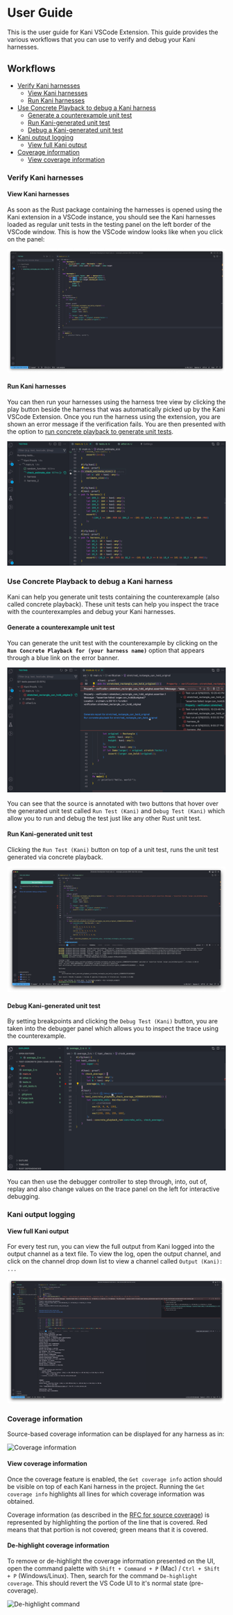 # User Guide

This is the user guide for Kani VSCode Extension.
This guide provides the various workflows that you can use to verify and debug your Kani harnesses.
## Workflows

- [Verify Kani harnesses](#verify-kani-harnesses)
  - [View Kani harnesses](#view-kani-harnesses)
  - [Run Kani harnesses](#run-kani-harnesses)
- [Use Concrete Playback to debug a Kani harness](#use-concrete-playback-to-debug-a-kani-harness)
  - [Generate a counterexample unit test](#generate-a-counterexample-unit-test)
  - [Run Kani-generated unit test](#run-kani-generated-unit-test)
  - [Debug a Kani-generated unit test](#debug-kani-generated-unit-test)
- [Kani output logging](#kani-output-logging)
  - [View full Kani output](#view-full-kani-output)
- [Coverage information](#coverage-information)
  - [View coverage information](#view-coverage-information)

### Verify Kani harnesses

#### View Kani harnesses

As soon as the Rust package containing the harnesses is opened using the Kani extension in a VSCode instance, you should see the Kani harnesses loaded as regular unit tests in the testing panel on the left border of the VSCode window.
This is how the VSCode window looks like when you click on the panel:

![Verify Proofs](../resources/screenshots/first.png)

#### Run Kani harnesses

You can then run your harnesses using the harness tree view by clicking the play button beside the harness that was automatically picked up by the Kani VSCode Extension.
Once you run the harness using the extension, you are shown an error message if the verification fails.
You are then presented with the option to
[run concrete playback to generate unit tests](#use-concrete-playback-to-debug-a-kani-harness).


![Image: run harness.gif](../resources/screenshots/run-proof.gif)


### Use Concrete Playback to debug a Kani harness

Kani can help you generate unit tests containing the counterexample (also called concrete playback).
These unit tests can help you inspect the trace with the counterexamples and debug your Kani harnesses.

#### Generate a counterexample unit test

You can generate the unit test with the counterexample by clicking on the **`Run Concrete Playback for (your harness name)`** option that appears through a blue link on the error banner.

![Image: generate counter example.gif](../resources/screenshots/generate-counter-example.gif)

You can see that the source is annotated with two buttons that hover over the generated unit test called `Run Test (Kani)` and `Debug Test (Kani)` which allow you to run and debug the test just like any other Rust unit test.

#### Run Kani-generated unit test

Clicking the `Run Test (Kani)` button on top of a unit test, runs the unit test generated via concrete playback.

![Run Concrete Test](../resources/screenshots/third.png)

#### Debug Kani-generated unit test

By setting breakpoints and clicking the `Debug Test (Kani)` button, you are taken into the debugger panel which allows you to inspect the trace using the counterexample.

![Image: show debugging.gif](../resources/screenshots/show-debugging.gif)


You can then use the debugger controller to step through, into, out of, replay and also change values on the trace panel on the left for interactive debugging.


### Kani output logging

#### View full Kani output

For every test run, you can view the full output from Kani logged into the output channel as a text file. To view the log, open the output channel, and click on the channel drop down list to view a channel called `Output (Kani): ...`

![Generate Report](../resources/screenshots/view-output.png)

### Coverage information

Source-based coverage information can be displayed for any harness as in:

![Coverage information](../resources/screenshots/coverage-info.png)

#### View coverage information

Once the coverage feature is enabled, the `Get coverage info` action should be visible on top of each Kani harness in the project.
Running the `Get coverage info` highlights all lines for which coverage information was obtained.

Coverage information (as described in the [RFC for source coverage](https://model-checking.github.io/kani/rfc/rfcs/0011-source-coverage.html#user-experience)) is represented by highlighting the portion of the line that is covered.
Red means that that portion is not covered; green means that it is covered.


#### De-highlight coverage information

To remove or de-highlight the coverage information presented on the UI, open the command palette with `Shift + Command + P` (Mac) / `Ctrl + Shift + P` (Windows/Linux). Then, search for the command `De-highlight coverage`. This should revert the VS Code UI to it's normal state (pre-coverage).

![De-highlight command](../resources/screenshots/de-highlight.png)

